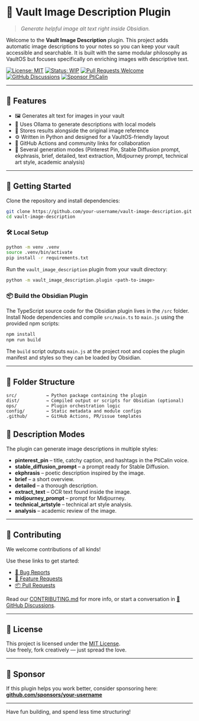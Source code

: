 # 🔌 Vault Image Description Plugin

> _Generate helpful image alt text right inside Obsidian._

Welcome to the **Vault Image Description** plugin. This project adds automatic
image descriptions to your notes so you can keep your vault accessible and
searchable. It is built with the same modular philosophy as VaultOS but focuses
specifically on enriching images with descriptive text.

[![License: MIT](https://img.shields.io/badge/License-MIT-green.svg)](LICENSE)
[![Status: WIP](https://img.shields.io/badge/status-WIP-yellow.svg)](WIP)
[![Pull Requests Welcome](https://img.shields.io/badge/PRs-welcome-brightgreen.svg)](./.github/PULL_REQUEST_TEMPLATE.md)
[![GitHub Discussions](https://img.shields.io/badge/💬-Discussions-blueviolet?logo=github)](https://github.com/your-username/vault-image-description/discussions)
[![Sponsor PtiCalin](https://img.shields.io/badge/Sponsor-💖-f06292.svg?logo=githubsponsors)](https://github.com/sponsors/your-username)

---

## 🧰 Features

- 🖼️ Generates alt text for images in your vault
- 🤖 Uses Ollama to generate descriptions with local models
- 📑 Stores results alongside the original image reference
- ⚙️ Written in Python and designed for a VaultOS-friendly layout
- 💬 GitHub Actions and community links for collaboration
- 🔄 Several generation modes (Pinterest Pin, Stable Diffusion prompt, ekphrasis, brief, detailed, text extraction, Midjourney prompt, technical art style, academic analysis)

---

## 🚀 Getting Started

Clone the repository and install dependencies:

```bash
git clone https://github.com/your-username/vault-image-description.git
cd vault-image-description
```

### 🛠 Local Setup

```bash
python -m venv .venv
source .venv/bin/activate
pip install -r requirements.txt
```

Run the `vault_image_description` plugin from your vault directory:

```bash
python -m vault_image_description.plugin <path-to-image>
```

### 📦 Build the Obsidian Plugin

The TypeScript source code for the Obsidian plugin lives in the `/src` folder.
Install Node dependencies and compile `src/main.ts` to `main.js` using the
provided npm scripts:

```bash
npm install
npm run build
```

The `build` script outputs `main.js` at the project root and copies the plugin
manifest and styles so they can be loaded by Obsidian.

---

## 🧱 Folder Structure

```plaintext
src/           → Python package containing the plugin
dist/          → Compiled output or scripts for Obsidian (optional)
ops/           → Plugin orchestration logic
config/        → Static metadata and module configs
.github/       → GitHub Actions, PR/issue templates
```

## 🎨 Description Modes

The plugin can generate image descriptions in multiple styles:

- **pinterest_pin** – title, catchy caption, and hashtags in the PtiCalin voice.
- **stable_diffusion_prompt** – a prompt ready for Stable Diffusion.
- **ekphrasis** – poetic description inspired by the image.
- **brief** – a short overview.
- **detailed** – a thorough description.
- **extract_text** – OCR text found inside the image.
- **midjourney_prompt** – prompt for Midjourney.
- **technical_artstyle** – technical art style analysis.
- **analysis** – academic review of the image.

---

## 🤝 Contributing

We welcome contributions of all kinds!

Use these links to get started:

- [🐛 Bug Reports](./.github/ISSUE_TEMPLATE/bug_report.md)
- [🌟 Feature Requests](./.github/ISSUE_TEMPLATE/feature_request.md)
- [📦 Pull Requests](./.github/PULL_REQUEST_TEMPLATE.md)

Read our [CONTRIBUTING.md](CONTRIBUTING.md) for more info, or start a conversation in [💬 GitHub Discussions](https://github.com/your-username/vault-image-description/discussions).

---

## 📜 License

This project is licensed under the [MIT License](LICENSE).  
Use freely, fork creatively — just spread the love.

---

## 💌 Sponsor

If this plugin helps you work better, consider sponsoring here:
[**github.com/sponsors/your-username**](https://github.com/sponsors/your-username)

---

Have fun building, and spend less time structuring!
